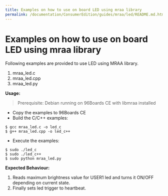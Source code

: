 ```yaml
---
title: Examples on how to use on board LED using mraa library
permalink: /documentation/ConsumerEdition/guides/mraa/led/README.md.html
---
```

# Examples on how to use on board LED using mraa library

Following examples are provided to use LED using MRAA library.

1. mraa_led.c
2. mraa_led.cpp
3. mraa_led.py

**Usage:**

> Prerequisite: Debian running on 96Boards CE with libmraa installed

* Copy the examples to 96Boards CE
* Build the C/C++ examples:
```shell
$ gcc mraa_led.c -o led_c
$ g++ mraa_led.cpp -o led_c++
```
* Execute the examples:
```shell
$ sudo ./led_c
$ sudo ./led_c++
$ sudo python mraa_led.py
```

**Expected Behaviour:**

1. Reads maximum brightness value for USER1 led and turns it
ON/OFF depending on current state. 
2. Finally sets led trigger to heartbeat.
